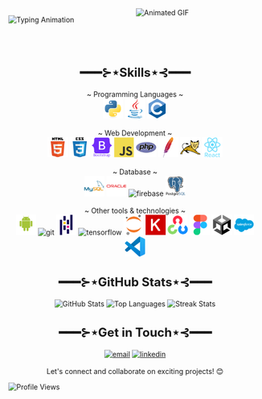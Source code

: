 <!--<p align="left"><strong><samp>「</samp></strong></p> 
<p align="right"><strong><samp>」</samp></strong></p> -->

<img align="right" src="https://mir-s3-cdn-cf.behance.net/project_modules/disp/601014116770475.6068beff4640a.gif" alt="Animated GIF" width="250">
<p>
<img src="https://readme-typing-svg.herokuapp.com/?font=Fira+Code&size=17&pause=800&color=EE5396&center=true&vCenter=true&random=true&width=600&height=101&lines=Hello!+I'm+Indusree!;Information+Technology+student;.°˖✧+Code+should+dazzle+as+much+as+it+delivers+✧˖°.;Passionate+about+learning+and+exploring+new+technologies." alt="Typing Animation">
</p><br>

<br>

<h2 align="center" style="font-size: 24px;">━━━⊱⋆Skills⋆⊰━━━</h2>

<p align="center"> 
   ~ Programming Languages ~<br>
   <img src="https://raw.githubusercontent.com/devicons/devicon/master/icons/python/python-original.svg" alt="python" width="40" height="40"/>       
   <img src="https://raw.githubusercontent.com/devicons/devicon/master/icons/java/java-original.svg" alt="java" width="40" height="40"/> 
   <img src="https://raw.githubusercontent.com/devicons/devicon/master/icons/c/c-original.svg" alt="c" width="40" height="40"/> 
   <br><br>
   ~ Web Development ~<br>
   <img src="https://raw.githubusercontent.com/devicons/devicon/master/icons/html5/html5-original-wordmark.svg" alt="html5" width="40" height="40"/> 
   <img src="https://raw.githubusercontent.com/devicons/devicon/master/icons/css3/css3-original-wordmark.svg" alt="css3" width="40" height="40"/> 
   <img src="https://raw.githubusercontent.com/devicons/devicon/master/icons/bootstrap/bootstrap-plain-wordmark.svg" alt="bootstrap" width="40" height="40"/> 
   <img src="https://raw.githubusercontent.com/devicons/devicon/master/icons/javascript/javascript-original.svg" alt="javascript" width="40" height="40"/> 
   <img src="https://raw.githubusercontent.com/devicons/devicon/master/icons/php/php-original.svg" alt="php" width="40" height="40"/> 
   <img src="https://raw.githubusercontent.com/devicons/devicon/master/icons/apache/apache-original.svg" alt="apache" width="40" height="40"/> 
   <img src="https://raw.githubusercontent.com/devicons/devicon/master/icons/tomcat/tomcat-original.svg" alt="tomcat" width="40" height="40"/> 
   <img src="https://raw.githubusercontent.com/devicons/devicon/master/icons/react/react-original-wordmark.svg" alt="react" width="40" height="40"/> 
   <br><br>
   ~ Database ~<br>
   <img src="https://raw.githubusercontent.com/devicons/devicon/master/icons/mysql/mysql-original-wordmark.svg" alt="mysql" width="40" height="40"/> 
   <img src="https://raw.githubusercontent.com/devicons/devicon/master/icons/oracle/oracle-original.svg" alt="oracle" width="40" height="40"/> 
   <img src="https://www.vectorlogo.zone/logos/firebase/firebase-icon.svg" alt="firebase" width="40" height="40"/> 
   <img src="https://raw.githubusercontent.com/devicons/devicon/master/icons/postgresql/postgresql-original-wordmark.svg" alt="postgresql" width="40" height="40"/> 
   <br><br>
   ~ Other tools & technologies ~<br>
   <img src="https://raw.githubusercontent.com/devicons/devicon/master/icons/android/android-original-wordmark.svg" alt="android" width="40" height="40"/> 
   <img src="https://www.vectorlogo.zone/logos/git-scm/git-scm-icon.svg" alt="git" width="40" height="40"/> 
   <img src="https://raw.githubusercontent.com/devicons/devicon/2ae2a900d2f041da66e950e4d48052658d850630/icons/pandas/pandas-original.svg" alt="pandas" width="40" height="40"/> 
   <img src="https://www.vectorlogo.zone/logos/tensorflow/tensorflow-icon.svg" alt="tensorflow" width="40" height="40"/> 
   <img src="https://raw.githubusercontent.com/devicons/devicon/master/icons/jupyter/jupyter-original.svg" alt="jupyter" width="40" height="40"/> 
   <img src="https://raw.githubusercontent.com/devicons/devicon/master/icons/keras/keras-original.svg" alt="keras" width="40" height="40"/> 
   <img src="https://raw.githubusercontent.com/devicons/devicon/master/icons/opencv/opencv-original.svg" alt="OpenCV" width="40" height="40"/> 
   <img src="https://raw.githubusercontent.com/devicons/devicon/master/icons/figma/figma-original.svg" alt="figma" width="40" height="40"/> 
   <img src="https://raw.githubusercontent.com/devicons/devicon/master/icons/unity/unity-original.svg" alt="unity" width="40" height="40"/> 
   <img src="https://raw.githubusercontent.com/devicons/devicon/master/icons/salesforce/salesforce-original.svg" alt="Salesforce" width="40" height="40"/> 
   <img src="https://raw.githubusercontent.com/devicons/devicon/master/icons/vscode/vscode-original.svg" alt="vscode" width="40" height="40"/> 
</p>


<h2 align="center" style="font-size: 24px;">━━━⊱⋆GitHub Stats⋆⊰━━━</h2>

<div align="center">
  <img src="https://github-readme-stats.vercel.app/api?username=indu-304&show_icons=true&theme=dark" alt="GitHub Stats">
  <img src="https://github-readme-stats.vercel.app/api/top-langs/?username=indu-304&layout=compact&theme=dark" alt="Top Languages">
  <img src="https://github-readme-streak-stats.herokuapp.com/?user=indu-304&theme=dark" alt="Streak Stats">
</div>

<h2 align="center" style="font-size: 24px;">━━━⊱⋆Get in Touch⋆⊰━━━</h2>
<p align="center">
  <a href="mailto:d.indusree@gmail.com"><img src="https://img.icons8.com/color/48/000000/gmail.png" alt="email"/></a>
  <a href="https://www.linkedin.com/in/indusree-devulapalli-0b85b6240/"><img src="https://img.icons8.com/color/48/000000/linkedin.png" alt="linkedin"/></a>
   <br><br>
   Let's connect and collaborate on exciting projects! 😊
</p>

![Profile Views](https://komarev.com/ghpvc/?username=indu-304)
<!--
**Indu-304/Indu-304** is a ✨ _special_ ✨ repository because its `README.md` (this file) appears on your GitHub profile.
-->

